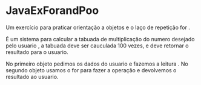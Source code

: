 # JavaExForandPoo
Um exercício para praticar orientação a objetos e o laço de repetição for .

É um sistema para calcular a tabuada de multiplicação do numero desejado pelo usuario , a tabuada deve ser cauculada 100 vezes,
e deve retornar o resultado para o usuario.

No primeiro objeto  pedimos os dados do usuario e fazemos a leitura .
No segundo objeto usamos o for para fazer a operação e devolvemos o resultado ao usuario.




